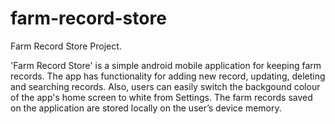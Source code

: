 # farm-record-store
Farm Record Store Project.

'Farm Record Store' is a simple android mobile application for keeping farm records. 
The app has functionality for adding new record, updating, deleting and searching records. 
Also, users can easily switch the backgound colour of the app's home screen to white from Settings.
The farm records saved on the application are stored locally on the user’s device memory. 

